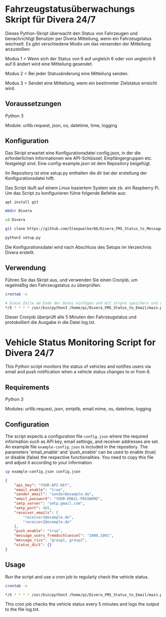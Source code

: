 # Fahrzeugstatusüberwachungs Skript für Divera 24/7

Dieses Python-Skript überwacht den Status von Fahrzeugen und benachrichtigt Benutzer per Divera Mitteilung,
wenn ein Fahrzeugstatus wechselt. Es gibt verschiedene Modis um das versenden der Mitteilung anzustoßen:

Modus 1 = Wenn sich der Status von 6 auf ungleich 6 oder von ungleich 6 auf 6 ändert wird eine Mitteilung gesendet.

Modus 2 = Bei jeder Statusänderung eine Mitteilung senden.

Modus 3 = Sendet eine Mitteilung, wenn ein bestimmter Zielstatus erreicht wird.

## Voraussetzungen
Python 3

Module: urllib.request, json, os, datetime, time, logging

## Konfiguration
Das Skript erwartet eine Konfigurationsdatei config.json, in der die erforderlichen Informationen wie API-Schlüssel, Empfängergruppen etc. festgelegt sind.
Eine config-example.json ist dem Repository beigefügt.

Im Repository ist eine setup.py enthalten die dir bei der erstellung der Konfigurationsdatei hilft.

Das Script läuft auf einem Linux basiertem System wie zb. ein Raspberry Pi.
Um das Script zu konfigurieren führe folgende Befehle aus:

```bash
apt install git

mkdir Divera

cd Divera

git clone https://github.com/Sleepwalker86/Divera_FMS_Status_to_Message.git

python3 setup.py

```

Die Konfigurationsdatei wird nach Abschluss des Setups im Verzeichnis Divera erstellt.

## Verwendung
Führen Sie das Skript aus, und verwenden Sie einen Cronjob, um regelmäßig den Fahrzeugstatus zu überprüfen.

```bash
crontab -e

# Diese Zeile am Ende der Datei einfügen und mit strg+o speichern und dann mit strg+x die Datei verlassen.
*/5 * * * * /usr/bin/python3 /home/pi/Divera_FMS_Status_to_Email/main.py >> /home/pi/Divera_FMS_Status_to_Email/log.txt 2>&1
```

Dieser Cronjob überprüft alle 5 Minuten den Fahrzeugstatus und protokolliert die Ausgabe in die Datei log.txt.


# Vehicle Status Monitoring Script for Divera 24/7

This Python script monitors the status of vehicles and notifies users via email and push notification when a vehicle status changes to or from 6.

## Requirements
Python 3

Modules: urllib.request, json, smtplib, email.mime, os, datetime, logging

## Configuration
The script expects a configuration file `config.json` where the required information such as API key, email settings, and receiver addresses are set. An example file `example-config.json` is included in the repository.
The parameters 'email_enable' and 'push_enable' can be used to enable (true) or disable (false) the respective functionalities.
You need to copy this file and adjust it according to your information.

```bash
cp example-config.json config.json
```

```json
{
    "api_key": "YOUR-API-KEY",
    "email_enable": "true",
    "sender_email": "sender@example.de",
    "email_password": "YOUR-EMAIL-PASSWORD",
    "smtp_server": "smtp.gmail.com",
    "smtp_port": 465,
    "receiver_emails": [
        "receiver1@example.de",
        "receiver2@example.de"
    ],
    "push_enable": "true",
    "message_users_fremdschluessel": "1000,1001",
    "message_rics": "group1, group2",
    "status_dict": {}
}
```
## Usage

Run the script and use a cron job to regularly check the vehicle status.

```bash
crontab -e

*/5 * * * * /usr/bin/python3 /home/pi/Divera_FMS_Status_to_Email/main.py >> /home/pi/Divera_FMS_Status_to_Email/log.txt 2>&1
```
This cron job checks the vehicle status every 5 minutes and logs the output to the file log.txt.

